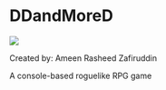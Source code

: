 # DDandMoreD
  
<img src="https://github.com/arzafiruddin/DDandMoreD/blob/b03fd9bdfdcf0b6ee420b7ed6b50603458436259/readme_assets/logo.jpg">

Created by: Ameen Rasheed Zafiruddin

A console-based roguelike RPG game
